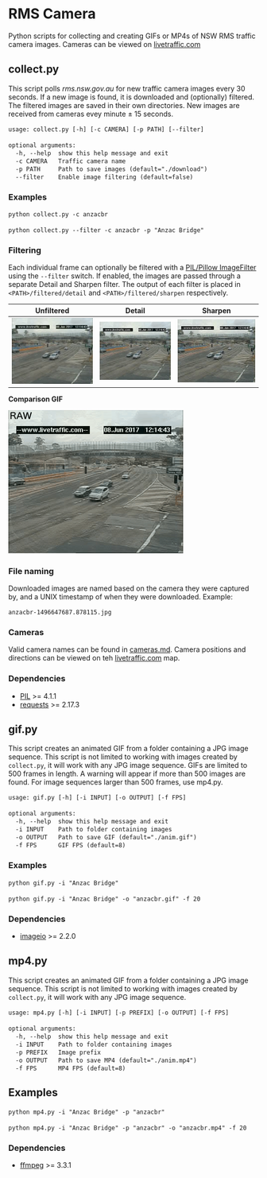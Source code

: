 # RMS Camera
Python scripts for collecting and creating GIFs or MP4s of NSW RMS traffic camera images. Cameras can be viewed on [livetraffic.com](https://www.livetraffic.com/desktop.html#cameraview)


## collect.py
This script polls _rms.nsw.gov.au_ for new traffic camera images every 30 seconds. If a new image is found, it is downloaded and (optionally) filtered. The filtered images are saved in their own directories. New images are received from cameras evey minute ± 15 seconds.

```
usage: collect.py [-h] [-c CAMERA] [-p PATH] [--filter]

optional arguments:
  -h, --help  show this help message and exit
  -c CAMERA   Traffic camera name
  -p PATH     Path to save images (default="./download")
  --filter    Enable image filtering (default=false)
```


### Examples
```
python collect.py -c anzacbr

python collect.py --filter -c anzacbr -p "Anzac Bridge"
```

### Filtering
Each individual frame can optionally be filtered with a [PIL/Pillow ImageFilter](http://pillow.readthedocs.io/en/3.4.x/reference/ImageFilter.html) using the `--filter` switch. If enabled, the images are passed through a separate Detail and Sharpen filter. The output of each filter is placed in `<PATH>/filtered/detail` and `<PATH>/filtered/sharpen` respectively.

Unfiltered | Detail | Sharpen
-----------| ------ | -------
![Unfiltered](images/raw.jpg) | ![Detail](images/detail.jpg) | ![Sharpen](images/sharpen.jpg)

**Comparison GIF**

![Comparison](images/comparison.gif)


### File naming
Downloaded images are named based on the camera they were captured by, and a UNIX timestamp of when they were downloaded. Example:
```
anzacbr-1496647687.878115.jpg
```


### Cameras
Valid camera names can be found in [cameras.md](cameras.md). Camera positions and directions can be viewed on teh [livetraffic.com](https://www.livetraffic.com/desktop.html) map.


### Dependencies
 - [PIL](https://pypi.python.org/pypi/Pillow) >= 4.1.1
 - [requests](https://pypi.python.org/pypi/requests) >= 2.17.3



## gif.py
This script creates an animated GIF from a folder containing a JPG image sequence. This script is not limited to working with images created by `collect.py`, it will work with any JPG image sequence. GIFs are limited to 500 frames in length. A warning will appear if more than 500 images are found. For image sequences larger than 500 frames, use mp4.py.

```
usage: gif.py [-h] [-i INPUT] [-o OUTPUT] [-f FPS]

optional arguments:
  -h, --help  show this help message and exit
  -i INPUT    Path to folder containing images
  -o OUTPUT   Path to save GIF (default="./anim.gif")
  -f FPS      GIF FPS (default=8)
```


### Examples
```
python gif.py -i "Anzac Bridge"

python gif.py -i "Anzac Bridge" -o "anzacbr.gif" -f 20
```


### Dependencies
 - [imageio](https://pypi.python.org/pypi/imageio) >= 2.2.0



## mp4.py
This script creates an animated GIF from a folder containing a JPG image sequence. This script is not limited to working with images created by `collect.py`, it will work with any JPG image sequence. 

```
usage: mp4.py [-h] [-i INPUT] [-p PREFIX] [-o OUTPUT] [-f FPS]

optional arguments:
  -h, --help  show this help message and exit
  -i INPUT    Path to folder containing images
  -p PREFIX   Image prefix
  -o OUTPUT   Path to save MP4 (default="./anim.mp4")
  -f FPS      MP4 FPS (default=8)

```


## Examples
```
python mp4.py -i "Anzac Bridge" -p "anzacbr"

python mp4.py -i "Anzac Bridge" -p "anzacbr" -o "anzacbr.mp4" -f 20
```


### Dependencies
 - [ffmpeg](https://ffmpeg.org) >= 3.3.1
